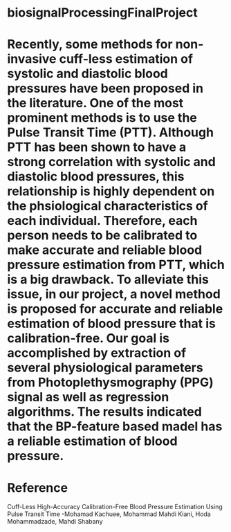 # biosignalProcessingFinalProject

Recently, some methods for non-invasive cuff-less estimation of systolic and diastolic blood pressures have been proposed in the literature. One of the most prominent methods is to use the Pulse Transit Time (PTT). Although PTT has been shown to have a strong correlation with systolic and diastolic blood pressures, this relationship is highly dependent on the phsiological characteristics of each individual. Therefore, each person needs to be calibrated to make accurate and reliable blood pressure estimation from PTT, which is a big drawback. To alleviate this issue, in our project, a novel method is proposed for accurate and reliable estimation of blood pressure that is calibration-free. Our goal is accomplished by extraction of several physiological parameters from Photoplethysmography (PPG) signal as well as regression algorithms. The results indicated that the BP-feature based madel has a reliable estimation of blood pressure.
===
# Reference
Cuff-Less High-Accuracy Calibration-Free Blood Pressure Estimation Using Pulse Transit Time
-Mohamad Kachuee, Mohammad Mahdi Kiani, Hoda Mohammadzade, Mahdi Shabany
